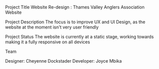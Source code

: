 Project Title
Website Re-design : Thames Valley Anglers Association Website

Project Description
The focus is to improve UX and UI Design, as the website at the moment isn't very user friendly

Project Status
The website is currently at a static stage, working towards making it a fully responsive on all devices

Team

Designer: Cheyenne Dockstader
Developer: Joyce Mbika
